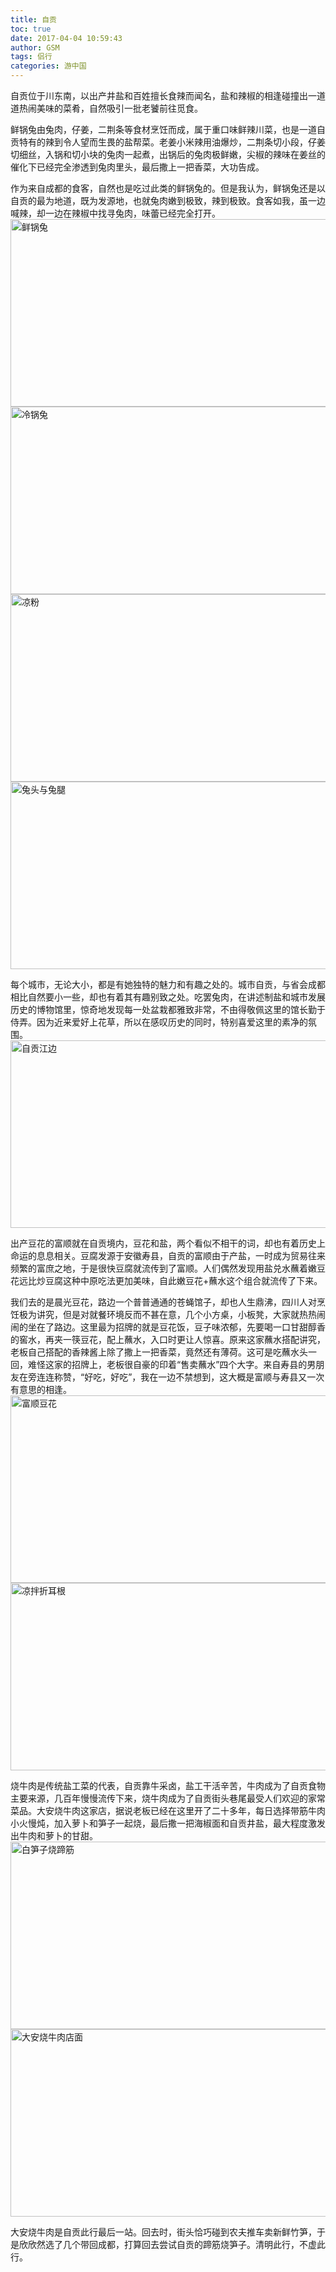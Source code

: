 ```yaml
---
title: 自贡
toc: true
date: 2017-04-04 10:59:43
author: GSM
tags: 侣行
categories: 游中国
---
```

自贡位于川东南，以出产井盐和百姓擅长食辣而闻名，盐和辣椒的相逢碰撞出一道道热闹美味的菜肴，自然吸引一批老饕前往觅食。

鲜锅兔由兔肉，仔姜，二荆条等食材烹饪而成，属于重口味鲜辣川菜，也是一道自贡特有的辣到令人望而生畏的盐帮菜。老姜小米辣用油爆炒，二荆条切小段，仔姜切细丝，入锅和切小块的兔肉一起煮，出锅后的兔肉极鲜嫩，尖椒的辣味在姜丝的催化下已经完全渗透到兔肉里头，最后撒上一把香菜，大功告成。

作为来自成都的食客，自然也是吃过此类的鲜锅兔的。但是我认为，鲜锅兔还是以自贡的最为地道，既为发源地，也就兔肉嫩到极致，辣到极致。食客如我，虽一边喊辣，却一边在辣椒中找寻兔肉，味蕾已经完全打开。
<img src="rabbit.jpg" width = "600" height = "300" alt="鲜锅兔" align= />
<img src="rabbit2.jpg" width = "600" height = "300" alt="冷锅兔" align= />
<img src="liangfen.jpg" width = "600" height = "300" alt="凉粉" align= />
<img src="hand.jpg" width = "600" height = "300" alt="兔头与兔腿" align= />

每个城市，无论大小，都是有她独特的魅力和有趣之处的。城市自贡，与省会成都相比自然要小一些，却也有着其有趣别致之处。吃罢兔肉，在讲述制盐和城市发展历史的博物馆里，惊奇地发现每一处盆栽都雅致非常，不由得敬佩这里的馆长勤于侍弄。因为近来爱好上花草，所以在感叹历史的同时，特别喜爱这里的素净的氛围。
<img src="zigong.jpg" width = "600" height = "300" alt="自贡江边" align= />
      
出产豆花的富顺就在自贡境内，豆花和盐，两个看似不相干的词，却也有着历史上命运的息息相关。豆腐发源于安徽寿县，自贡的富顺由于产盐，一时成为贸易往来频繁的富庶之地，于是很快豆腐就流传到了富顺。人们偶然发现用盐兑水蘸着嫩豆花远比炒豆腐这种中原吃法更加美味，自此嫩豆花+蘸水这个组合就流传了下来。

我们去的是晨光豆花，路边一个普普通通的苍蝇馆子，却也人生鼎沸，四川人对烹饪极为讲究，但是对就餐环境反而不甚在意，几个小方桌，小板凳，大家就热热闹闹的坐在了路边。这里最为招牌的就是豆花饭，豆子味浓郁，先要喝一口甘甜醇香的窖水，再夹一筷豆花，配上蘸水，入口时更让人惊喜。原来这家蘸水搭配讲究，老板自己搭配的香辣酱上除了撒上一把香菜，竟然还有薄荷。这可是吃蘸水头一回，难怪这家的招牌上，老板很自豪的印着“售卖蘸水”四个大字。来自寿县的男朋友在旁连连称赞，“好吃，好吃”，我在一边不禁想到，这大概是富顺与寿县又一次有意思的相逢。   
<img src="toufu.jpg" width = "600" height = "300" alt="富顺豆花" align= />
<img src="zheergen.jpg" width = "600" height = "300" alt="凉拌折耳根" align= />

烧牛肉是传统盐工菜的代表，自贡靠牛采卤，盐工干活辛苦，牛肉成为了自贡食物主要来源，几百年慢慢流传下来，烧牛肉成为了自贡街头巷尾最受人们欢迎的家常菜品。大安烧牛肉这家店，据说老板已经在这里开了二十多年，每日选择带筋牛肉小火慢炖，加入萝卜和笋子一起烧，最后撒一把海椒面和自贡井盐，最大程度激发出牛肉和萝卜的甘甜。
<img src="beef.jpg" width = "600" height = "300" alt="白笋子烧蹄筋" align= />
<img src="shop.jpg" width = "600" height = "300" alt="大安烧牛肉店面" align= />

大安烧牛肉是自贡此行最后一站。回去时，街头恰巧碰到农夫推车卖新鲜竹笋，于是欣欣然选了几个带回成都，打算回去尝试自贡的蹄筋烧笋子。清明此行，不虚此行。